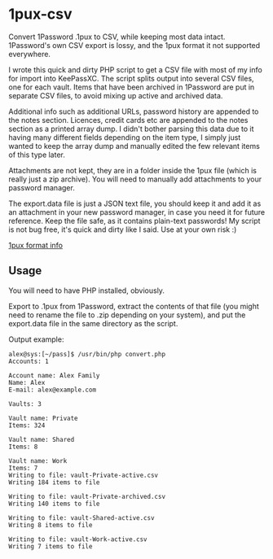 # 1pux-csv
Convert 1Password .1pux to CSV, while keeping most data intact.
1Password's own CSV export is lossy, and the 1pux format it not supported everywhere.

I wrote this quick and dirty PHP script to get a CSV file with most of my info for import into KeePassXC.
The script splits output into several CSV files, one for each vault. Items that have been archived in 1Password are put in separate CSV files, to avoid mixing up active and archived data.

Additional info such as additional URLs, password history are appended to the notes section.
Licences, credit cards etc are appended to the notes section as a printed array dump. I didn't bother parsing this data due to it having many different fields depending on the item type, I simply just wanted to keep the array dump and manually edited the few relevant items of this type later.

Attachments are not kept, they are in a folder inside the 1pux file (which is really just a zip archive). You will need to manually add attachments to your password manager.

The export.data file is just a JSON text file, you should keep it and add it as an attachment in your new password manager, in case you need it for future reference. Keep the file safe, as it contains plain-text passwords! My script is not bug free, it's quick and dirty like I said. Use at your own risk :)

[1pux format info](https://support.1password.com/1pux-format/)

## Usage
You will need to have PHP installed, obviously.

Export to .1pux from 1Password, extract the contents of that file (you might need to rename the file to .zip depending on your system), and put the export.data file in the same directory as the script.

Output example:

```
alex@sys:[~/pass]$ /usr/bin/php convert.php 
Accounts: 1

Account name: Alex Family
Name: Alex
E-mail: alex@example.com

Vaults: 3

Vault name: Private
Items: 324

Vault name: Shared
Items: 8

Vault name: Work
Items: 7
Writing to file: vault-Private-active.csv
Writing 184 items to file

Writing to file: vault-Private-archived.csv
Writing 140 items to file

Writing to file: vault-Shared-active.csv
Writing 8 items to file

Writing to file: vault-Work-active.csv
Writing 7 items to file
```
